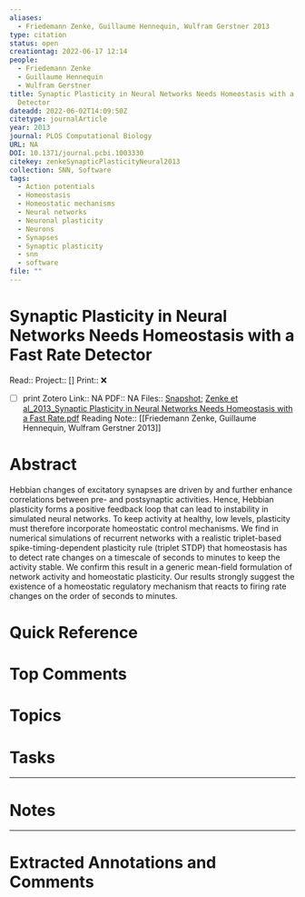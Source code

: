 ```yaml
---
aliases:
  - Friedemann Zenke, Guillaume Hennequin, Wulfram Gerstner 2013
type: citation
status: open
creationtag: 2022-06-17 12:14
people:
  - Friedemann Zenke
  - Guillaume Hennequin
  - Wulfram Gerstner
title: Synaptic Plasticity in Neural Networks Needs Homeostasis with a Fast Rate
  Detector
dateadd: 2022-06-02T14:09:50Z
citetype: journalArticle
year: 2013
journal: PLOS Computational Biology
URL: NA
DOI: 10.1371/journal.pcbi.1003330
citekey: zenkeSynapticPlasticityNeural2013
collection: SNN, Software
tags:
  - Action potentials
  - Homeostasis
  - Homeostatic mechanisms
  - Neural networks
  - Neuronal plasticity
  - Neurons
  - Synapses
  - Synaptic plasticity
  - snn
  - software
file: ""
---
```


# Synaptic Plasticity in Neural Networks Needs Homeostasis with a Fast Rate Detector
Read:: 
Project:: []
Print::  ❌
- [ ] print 
Zotero Link:: NA
PDF:: NA
Files:: [Snapshot](file:///home/michaelt/Insync/m@tarlton.info/Google%20Drive/06.%20Zotero/storage/94MUXC49/article.html); [Zenke et al_2013_Synaptic Plasticity in Neural Networks Needs Homeostasis with a Fast Rate.pdf](file:///home/michaelt/Insync/m@tarlton.info/Google%20Drive/06.%20Zotero/storage/LJ4W6RCM/Zenke%20et%20al_2013_Synaptic%20Plasticity%20in%20Neural%20Networks%20Needs%20Homeostasis%20with%20a%20Fast%20Rate.pdf)
Reading Note:: [[Friedemann Zenke, Guillaume Hennequin, Wulfram Gerstner 2013]]

# Abstract
Hebbian changes of excitatory synapses are driven by and further enhance correlations between pre- and postsynaptic activities. Hence, Hebbian plasticity forms a positive feedback loop that can lead to instability in simulated neural networks. To keep activity at healthy, low levels, plasticity must therefore incorporate homeostatic control mechanisms. We find in numerical simulations of recurrent networks with a realistic triplet-based spike-timing-dependent plasticity rule (triplet STDP) that homeostasis has to detect rate changes on a timescale of seconds to minutes to keep the activity stable. We confirm this result in a generic mean-field formulation of network activity and homeostatic plasticity. Our results strongly suggest the existence of a homeostatic regulatory mechanism that reacts to firing rate changes on the order of seconds to minutes.

# Quick Reference


# Top Comments


# Topics


# Tasks


----
# Notes


----
# Extracted Annotations and Comments